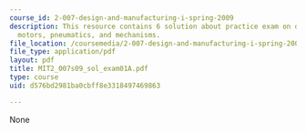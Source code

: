 ```yaml
---
course_id: 2-007-design-and-manufacturing-i-spring-2009
description: This resource contains 6 solution about practice exam on drawing, CAD,
  motors, pneumatics, and mechanisms.
file_location: /coursemedia/2-007-design-and-manufacturing-i-spring-2009/d576bd2981ba0cbff8e3318497469863_MIT2_007s09_sol_exam01A.pdf
file_type: application/pdf
layout: pdf
title: MIT2_007s09_sol_exam01A.pdf
type: course
uid: d576bd2981ba0cbff8e3318497469863

---
```

None